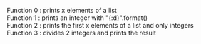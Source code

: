 Function 0 : prints x elements of a list  
Function 1 : prints an integer with "{:d}".format()  
Function 2 : prints the first x elements of a list and only integers  
Function 3 : divides 2 integers and prints the result  
